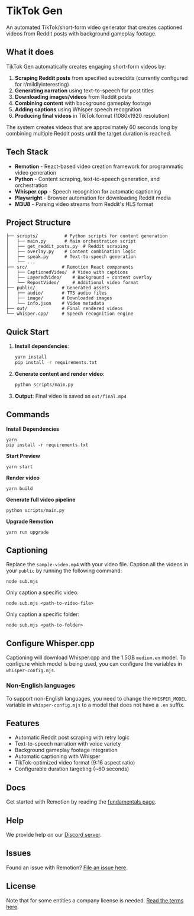# TikTok Gen

An automated TikTok/short-form video generator that creates captioned videos from Reddit posts with background gameplay footage.

## What it does

TikTok Gen automatically creates engaging short-form videos by:

1. **Scraping Reddit posts** from specified subreddits (currently configured for r/mildlyinteresting)
2. **Generating narration** using text-to-speech for post titles
3. **Downloading images/videos** from Reddit posts
4. **Combining content** with background gameplay footage
5. **Adding captions** using Whisper speech recognition
6. **Producing final videos** in TikTok format (1080x1920 resolution)

The system creates videos that are approximately 60 seconds long by combining multiple Reddit posts until the target duration is reached.

## Tech Stack

- **Remotion** - React-based video creation framework for programmatic video generation
- **Python** - Content scraping, text-to-speech generation, and orchestration
- **Whisper.cpp** - Speech recognition for automatic captioning
- **Playwright** - Browser automation for downloading Reddit media
- **M3U8** - Parsing video streams from Reddit's HLS format

## Project Structure

```
├── scripts/          # Python scripts for content generation
│   ├── main.py       # Main orchestration script
│   ├── get_reddit_posts.py  # Reddit scraping
│   ├── overlay.py    # Content combination logic
│   ├── speak.py      # Text-to-speech generation
│   └── ...
├── src/             # Remotion React components
│   ├── CaptionedVideo/  # Video with captions
│   ├── LayeredVideo/    # Background + content overlay
│   └── RepostVideo/     # Additional video format
├── public/          # Generated assets
│   ├── audio/       # TTS audio files
│   ├── image/       # Downloaded images
│   └── info.json    # Video metadata
├── out/             # Final rendered videos
└── whisper.cpp/     # Speech recognition engine
```

## Quick Start

1. **Install dependencies**:

   ```bash
   yarn install
   pip install -r requirements.txt
   ```

2. **Generate content and render video**:

   ```bash
   python scripts/main.py
   ```

3. **Output**: Final video is saved as `out/final.mp4`

## Commands

**Install Dependencies**

```console
yarn
pip install -r requirements.txt
```

**Start Preview**

```console
yarn start
```

**Render video**

```console
yarn build
```

**Generate full video pipeline**

```console
python scripts/main.py
```

**Upgrade Remotion**

```console
yarn run upgrade
```

## Captioning

Replace the `sample-video.mp4` with your video file.
Caption all the videos in your `public` by running the following command:

```console
node sub.mjs
```

Only caption a specific video:

```console
node sub.mjs <path-to-video-file>
```

Only caption a specific folder:

```console
node sub.mjs <path-to-folder>
```

## Configure Whisper.cpp

Captioning will download Whisper.cpp and the 1.5GB `medium.en` model. To configure which model is being used, you can configure the variables in `whisper-config.mjs`.

### Non-English languages

To support non-English languages, you need to change the `WHISPER_MODEL` variable in `whisper-config.mjs` to a model that does not have a `.en` suffix.

## Features

- Automatic Reddit post scraping with retry logic
- Text-to-speech narration with voice variety
- Background gameplay footage integration
- Automatic captioning with Whisper
- TikTok-optimized video format (9:16 aspect ratio)
- Configurable duration targeting (~60 seconds)

## Docs

Get started with Remotion by reading the [fundamentals page](https://www.remotion.dev/docs/the-fundamentals).

## Help

We provide help on our [Discord server](https://remotion.dev/discord).

## Issues

Found an issue with Remotion? [File an issue here](https://github.com/remotion-dev/remotion/issues/new).

## License

Note that for some entities a company license is needed. [Read the terms here](https://github.com/remotion-dev/remotion/blob/main/LICENSE.md).
